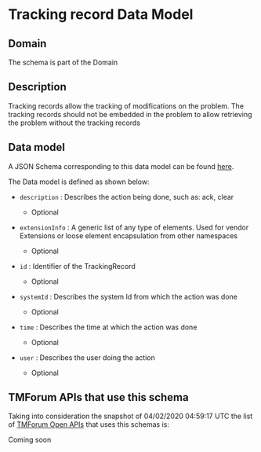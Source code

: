 # Tracking record Data Model

## Domain

The  schema is part of the  Domain

## Description

Tracking records allow the tracking of modifications on the problem. The tracking records should not be embedded in the problem to allow retrieving the problem without the tracking records

## Data model

A JSON Schema corresponding to this data model can be found
[here](https://github.com/tmforum-rand/schemas/blob/candidates/Service/TrackingRecord.schema.json).

The Data model is defined as shown below:

- `description` : Describes the action being done, such as: ack, clear

  - Optional


- `extensionInfo` : A generic list of any type of elements. Used for vendor Extensions or loose element encapsulation from other namespaces

  - Optional


- `id` : Identifier of the TrackingRecord

  - Optional


- `systemId` : Describes the system Id from which the action was done

  - Optional


- `time` : Describes the time at which the action was done

  - Optional


- `user` : Describes the user doing the action

  - Optional






## TMForum APIs that use this schema

Taking into consideration the snapshot of 04/02/2020 04:59:17 UTC the list of [TMForum Open APIs](https://www.tmforum.org/open-apis/) that uses this schemas is:

Coming soon